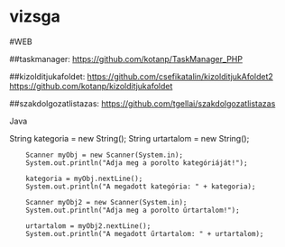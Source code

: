 # vizsga

#WEB

##taskmanager:
https://github.com/kotanp/TaskManager_PHP

##kizolditjukafoldet:
https://github.com/csefikatalin/kizolditjukAfoldet2
https://github.com/kotanp/kizolditjukafoldet

##szakdolgozatlistazas:
https://github.com/tgellai/szakdolgozatlistazas



Java

String kategoria = new String();
        String urtartalom = new String();

        Scanner myObj = new Scanner(System.in);
        System.out.println("Adja meg a porolto kategóriáját!");

        kategoria = myObj.nextLine();
        System.out.println("A megadott kategória: " + kategoria);
        
        Scanner myObj2 = new Scanner(System.in);
        System.out.println("Adja meg a porolto űrtartalom!");

        urtartalom = myObj2.nextLine();
        System.out.println("A megadott űrtartalom: " + urtartalom);

